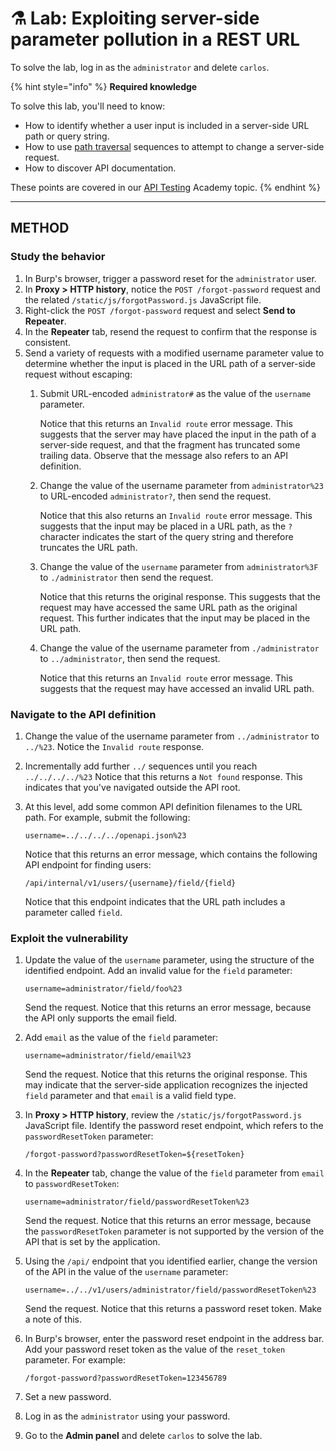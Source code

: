 # ⚗ Lab: Exploiting server-side parameter pollution in a REST URL

To solve the lab, log in as the `administrator` and delete `carlos`.

{% hint style="info" %}
**Required knowledge**

To solve this lab, you'll need to know:

* How to identify whether a user input is included in a server-side URL path or query string.
* How to use [path traversal](https://portswigger.net/web-security/file-path-traversal) sequences to attempt to change a server-side request.
* How to discover API documentation.

These points are covered in our [API Testing](https://portswigger.net/web-security/api-testing) Academy topic.
{% endhint %}



***

## METHOD

### Study the behavior <a href="#study-the-behavior" id="study-the-behavior"></a>

1. In Burp's browser, trigger a password reset for the `administrator` user.
2. In **Proxy > HTTP history**, notice the `POST /forgot-password` request and the related `/static/js/forgotPassword.js` JavaScript file.
3. Right-click the `POST /forgot-password` request and select **Send to Repeater**.
4. In the **Repeater** tab, resend the request to confirm that the response is consistent.
5. Send a variety of requests with a modified username parameter value to determine whether the input is placed in the URL path of a server-side request without escaping:
   1.  Submit URL-encoded `administrator#` as the value of the `username` parameter.

       Notice that this returns an `Invalid route` error message. This suggests that the server may have placed the input in the path of a server-side request, and that the fragment has truncated some trailing data. Observe that the message also refers to an API definition.
   2.  Change the value of the username parameter from `administrator%23` to URL-encoded `administrator?`, then send the request.

       Notice that this also returns an `Invalid route` error message. This suggests that the input may be placed in a URL path, as the `?` character indicates the start of the query string and therefore truncates the URL path.
   3.  Change the value of the `username` parameter from `administrator%3F` to `./administrator` then send the request.

       Notice that this returns the original response. This suggests that the request may have accessed the same URL path as the original request. This further indicates that the input may be placed in the URL path.
   4.  Change the value of the username parameter from `./administrator` to `../administrator`, then send the request.

       Notice that this returns an `Invalid route` error message. This suggests that the request may have accessed an invalid URL path.

### Navigate to the API definition <a href="#navigate-to-the-api-definition" id="navigate-to-the-api-definition"></a>

1. Change the value of the username parameter from `../administrator` to `../%23`. Notice the `Invalid route` response.
2. Incrementally add further `../` sequences until you reach `../../../../%23` Notice that this returns a `Not found` response. This indicates that you've navigated outside the API root.
3.  At this level, add some common API definition filenames to the URL path. For example, submit the following:

    `username=../../../../openapi.json%23`

    Notice that this returns an error message, which contains the following API endpoint for finding users:

    `/api/internal/v1/users/{username}/field/{field}`

    Notice that this endpoint indicates that the URL path includes a parameter called `field`.

### Exploit the vulnerability <a href="#exploit-the-vulnerability" id="exploit-the-vulnerability"></a>

1.  Update the value of the `username` parameter, using the structure of the identified endpoint. Add an invalid value for the `field` parameter:

    `username=administrator/field/foo%23`

    Send the request. Notice that this returns an error message, because the API only supports the email field.
2.  Add `email` as the value of the `field` parameter:

    `username=administrator/field/email%23`

    Send the request. Notice that this returns the original response. This may indicate that the server-side application recognizes the injected `field` parameter and that `email` is a valid field type.
3.  In **Proxy > HTTP history**, review the `/static/js/forgotPassword.js` JavaScript file. Identify the password reset endpoint, which refers to the `passwordResetToken` parameter:

    `/forgot-password?passwordResetToken=${resetToken}`
4.  In the **Repeater** tab, change the value of the `field` parameter from `email` to `passwordResetToken`:

    `username=administrator/field/passwordResetToken%23`

    Send the request. Notice that this returns an error message, because the `passwordResetToken` parameter is not supported by the version of the API that is set by the application.
5.  Using the `/api/` endpoint that you identified earlier, change the version of the API in the value of the `username` parameter:

    `username=../../v1/users/administrator/field/passwordResetToken%23`

    Send the request. Notice that this returns a password reset token. Make a note of this.
6.  In Burp's browser, enter the password reset endpoint in the address bar. Add your password reset token as the value of the `reset_token` parameter. For example:

    `/forgot-password?passwordResetToken=123456789`
7. Set a new password.
8. Log in as the `administrator` using your password.
9. Go to the **Admin panel** and delete `carlos` to solve the lab.
